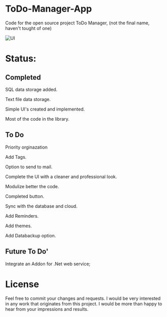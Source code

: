 # ToDo-Manager-App
Code for the open source project ToDo Manager, (not the final name, haven't tought of one) 

![UI]("https://github.com/sikozonpc/ToDo-Manager-App/blob/master/FirstUI%20screenshot.png")


# Status: 


## Completed
SQL data storage added.

Text file data storage.

Simple UI's created and implemented.

Most of the code in the library.



## To Do

Priority orginazation

Add Tags.

Option to send to mail.

Complete the UI with a cleaner and professional look.

Modulize better the code.

Completed button.

Sync with the database and cloud.

Add Reminders.

Add themes.

Add Databackup option.


## Future To Do'
Integrate an Addon for .Net web service;


# License
Feel free to commit your changes and requests. I would be very interested in any work that originates from this project. I would be more than happy to hear from your impressions and results.



